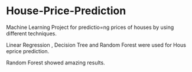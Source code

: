 # House-Price-Prediction

Machine Learning Project for predictio=ng prices of houses by using different techniques.


Linear Regression , Decision Tree and Random Forest were used for Hous eprice prediction.

Random Forest showed amazing results.
